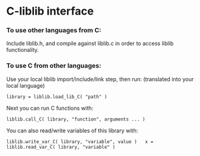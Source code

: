 C-liblib interface
==================

### To use other languages from C:
Include liblib.h, and compile against liblib.c in order to access liblib functionality.

### To use C from other languages:
Use your local liblib import/include/link step, then run: (translated into your local language)

`
library = liblib.load_lib_C( "path" )
`

Next you can run C functions with:

`
liblib.call_C( library, "function", arguments ... )
`

You can also read/write variables of this library with:

`
liblib.write_var_C( library, "variable", value )  
x = liblib.read_var_C( library, "variable" )
`

